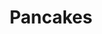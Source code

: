 ---
layout: recette
categories: [recettes]
hidden: false
lang: fr
sitemap: true
title: Pancakes
type: sucre
recettes:
  Classique:
    yield: 16
    ingredients: 
        - nom: farine blanche
          qte: 125
          unite: gr
        - nom: sucre
          qte: 15
          unite: gr
        - nom: levure chimique
          qte: 8
          unite: gr
        - nom: bicarbonate de soude
          qte: 1
          unite: gr
        - nom: sel
          qte: 2
          unite: gr
        - nom: oeuf 
          qte: 1
        - nom: huile neutre
          qte: 30
          unite: mL
        - nom: lait
          qte: 190
          unite: mL
          variable: true
        - nom: vanille liquide
          qte: au goût
    etapes:
        - label: Préparation
          details:
            - Dans un saladier, ajouter la farine, le sucre, la levure, le bicarbonate et le sel
            - Ajouter l'oeuf battu, l'huile et le lait
            - Mélanger sans insister
            - Laisser reposer 10 minutes
        - label: Cuisson
          emoji: 🔥
          details: 
            - Faire chauffer une poêle à crêpes
            - Tester que la poêle est chaude en faisant un mini pancake
            - Cuire chaque pancake, 2-3 minutes par côté
---